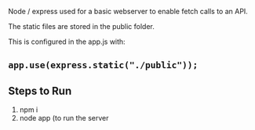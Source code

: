 

Node / express used for a basic webserver to enable fetch calls to an API.

The static files are stored in the public folder.

This is configured in the app.js with:

```app.use(express.static("./public"));```
-------------------------------------------------------------------------------
Steps to Run
------------------------------------------------------------------------------
1) npm i
2) node app (to run the server
